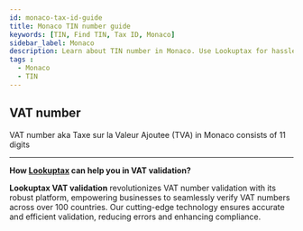 ```yaml
---
id: monaco-tax-id-guide
title: Monaco TIN number guide
keywords: [TIN, Find TIN, Tax ID, Monaco]
sidebar_label: Monaco
description: Learn about TIN number in Monaco. Use Lookuptax for hassle-free tax id validation in Monaco and other 100+ countries
tags : 
  - Monaco
  - TIN
---
```


## VAT number 
VAT number aka Taxe sur la Valeur Ajoutee (TVA) in Monaco consists of 11 digits
 

----
**How [Lookuptax](https://lookuptax.com/) can help you in VAT validation?**

**Lookuptax VAT validation** revolutionizes VAT number validation with its robust platform, empowering businesses to seamlessly verify VAT numbers across over 100 countries. Our cutting-edge technology ensures accurate and efficient validation, reducing errors and enhancing compliance.
